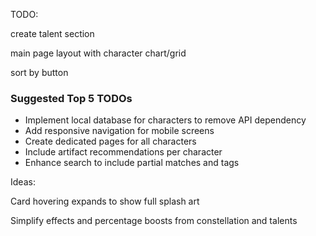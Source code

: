 TODO:

create talent section

main page layout with character chart/grid

sort by button

### Suggested Top 5 TODOs

* Implement local database for characters to remove API dependency
* Add responsive navigation for mobile screens
* Create dedicated pages for all characters
* Include artifact recommendations per character
* Enhance search to include partial matches and tags



Ideas:


Card hovering expands to show full splash art


Simplify effects and percentage boosts from constellation and talents

